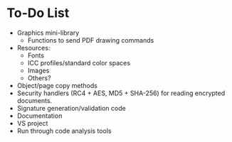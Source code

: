 To-Do List
==========

- Graphics mini-library
  - Functions to send PDF drawing commands
- Resources:
  - Fonts
  - ICC profiles/standard color spaces
  - Images
  - Others?
- Object/page copy methods
- Security handlers (RC4 + AES, MD5 + SHA-256) for reading encrypted documents.
- Signature generation/validation code
- Documentation
- VS project
- Run through code analysis tools
